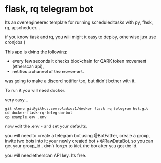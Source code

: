 # flask, rq telegram bot

Its an overengineered template for running scheduled tasks with py, flask, rq, apscheduler...

If you know flask and rq, you will might it easy to deploy, otherwise just use cronjobs )

This app is doing the following:

- every few seconds it checks blockchain for QARK token movement (etherscan api), 
- notifies a channel of the movement.

was going to make a discord notifier too, but didn't bother with it.

To run it you will need docker.

very easy...

```
git clone git@github.com:vladiuz1/docker-flask-rq-telegram-bot.git
cd docker-flask-rq-telegram-bot
cp example.env .env
```

now edit the .env - and set your defaults.

you will need to create a telegram bot using @BotFather, create a group, invite two bots into
it: your newly created bot + @RawDataBot, so you can get your group_id.. don't forget to kick the bot
after you got the id.

you will need etherscan API key. Its free.


